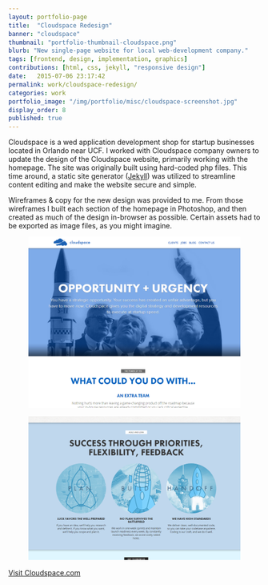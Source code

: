 ```yaml
---
layout: portfolio-page
title:  "Cloudspace Redesign"
banner: "cloudspace"
thumbnail: "portfolio-thumbnail-cloudspace.png"
blurb: "New single-page website for local web-development company."
tags: [frontend, design, implementation, graphics]
contributions: [html, css, jekyll, "responsive design"]
date:   2015-07-06 23:17:42
permalink: work/cloudspace-redesign/
categories: work
portfolio_image: "/img/portfolio/misc/cloudspace-screenshot.jpg"
display_order: 8
published: true
---
```


<span class="lead">Cloudspace is a wed application development shop for startup businesses  located in Orlando near UCF.</span> I worked with Cloudspace company owners to update the design of the Cloudspace website, primarily working with the homepage. The site was originally built using hard-coded php files. This time around, a static site generator (<a href="https://jekyllrb.com/">Jekyll</a>) was utilized to streamline content editing and make the website secure and simple.

Wireframes &amp; copy for the new design was provided to me. From those wireframes I built each section of the homepage in Photoshop, and then created as much of  the design in-browser as possible. Certain assets had to be exported as image files, as you might imagine.

<figure class="portfolio-image bordered">
  <img src="/img/portfolio/misc/cloudspace-home.png" alt="Cloudspace homepage"/>
</figure>

<figure class="portfolio-image bordered">
  <img src="/img/portfolio/misc/cloudspace-feedback.png" alt="Farther down Cloudspace's homepage"/>
</figure>



<a class="link-icon cta-link" href="http://cloudspace.com">Visit Cloudspace.com</a>
